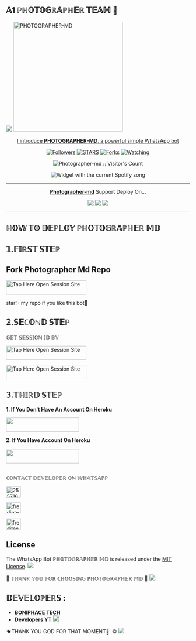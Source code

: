 ## 𝔸1 ℙℍ𝕆𝕋𝕆𝔾ℝ𝔸ℙℍ𝔼ℝ 𝕋𝔼𝔸𝕄 📸

 <a href="https://github.com/DenverCoder1/readme-typing-svg"><img src="https://readme-typing-svg.herokuapp.com?font=Time+New+Roman&color=red&size=25&center=true&vCenter=true&width=600&height=100&lines=I'm+photographer+md+Created+by+photographer.&heart;++;Self-taught+Back-Created+By,;Fredi+Ezra+Am+The,;Best+Is+Bot+For+You+To,;Deploy..<3"></a>
 <a href="https://whatsapp.com/channel/0029VaihcQv84Om8LP59fO3f">
 <img alt="PHOTOGRAPHER-MD" height="300" src="https://telegra.ph/file/7f1ad109dca7888e23e56.jpg">
  
</h1> 
<p align="center">l introduce <b>PHOTOGRAPHER-MD</b>, a powerful simple WhatsApp bot </p>

</p>
  <p align="center">
<a href="https://github.com/boniphace478?tab=followers"><img title="Followers" src="https://img.shields.io/github/followers/boniphace478?label=Followers&style=social"></a>
<a href="https://github.com/boniphace478/Photographer-Md/stargazers/"><img title="STARS" src="https://img.shields.io/github/stars/boniphace478/photographer-md?&style=social"></a>
<a href="https://github.com/boniphace478/photographer-md/network/members"><img title="Forks" src="https://img.shields.io/github/forks/boniphace478/photographer_md?style=social"></a>
<a href="https://github.com/boniphace478/photographer-md/watchers"><img title="Watching" src="https://img.shields.io/github/watchers/boniphace478/photographer-md?label=Watching&style=social"></a>

</p>
<p align="center"><img src="https://profile-counter.glitch.me/{boniphace478}/count.svg" alt="Photographer-md :: Visitor's Count"/></p>

</a>
  <div align="center">
  <img src="https://spogit.vercel.app/api?theme=dark&black=true&scan=true" alt="Widget with the current Spotify song"  />
</div>

---

<p align="center">
  <a href="https://github.com/boniphace478/Photographer-md"><b>Photographer-md</b></a> Support Deploy On...
</p>

<p align="center">
  <a href="https://github.com/boniphace478/Photographer-Md/blob/main/temp/deploy-on-vps.md"><img src="https://img.shields.io/badge/self hosting-3d1513?style=for-the-badge&logo=serverless&logoColor=FD5750"></a>
  <a href="https://dashboard.heroku.com/new?template=https://github.com/boniphace478/Photographer-Md/tree/main"><img src="https://img.shields.io/badge/heroku-9d7acc?style=for-the-badge&logo=heroku&logoColor=430098"></a>
  <a href="https://youtu.be/izoxfW3anrU"><img src="https://img.shields.io/badge/CodeSpace-green?colorA=%23ff000&colorB=%23017e40&style=for-the-badge&logo=git&logoColor=white"></a>
</p>



    
 
 



---





## ℍ𝕆𝕎 𝕋𝕆 𝔻𝔼ℙ𝕃𝕆𝕐 ℙℍ𝕆𝕋𝕆𝔾ℝ𝔸ℙℍ𝔼ℝ 𝕄𝔻


## 𝟙.𝔽𝕀ℝ𝕊𝕋 𝕊𝕋𝔼ℙ 
## Fork Photographer Md  Repo


<a href="https://github.com/boniphace478/PHOTOGRAPHER-MD/fork"><img title="Tap Here Open Session Site" src="https://img.shields.io/badge/FORK THIS REPO-h?color=black&style=for-the-badge&logo=msi" width="220" height="38.45"/></a></p>

star✨ my repo if you like this bot🤖


## 𝟚.𝕊𝔼ℂ𝕆ℕ𝔻 𝕊𝕋𝔼ℙ 


 𝔾𝔼𝕋 𝕊𝔼𝕊𝕊𝕀𝕆ℕ 𝕀𝔻 𝔹𝕐
 

<a href="https://anthony-boniphace.onrender.com"><img title="Tap Here Open Session Site" src="https://img.shields.io/badge/QR CODE-h?color=black&style=for-the-badge&logo=msi" width="220" height="38.45"/></a></p>


 
<a href="https://anthony-boniphace.onrender.com"><img title="Tap Here Open Session Site" src="https://img.shields.io/badge/PAIRING CODE-h?color=black&style=for-the-badge&logo=msi" width="220" height="38.45"/></a></p>


## 𝟛.𝕋ℍ𝕀ℝ𝔻 𝕊𝕋𝔼ℙ 
**1. If You Don't Have An Account On Heroku**

<a href="https://signup.heroku.com">
 <img src="https://img.shields.io/badge/Create%20Account%20Now-black?style=for-the-badge&logo=heroku" width="200" height="38.45"/></a></p>

**2. If You Have Account On Heroku**       
<br>
<a href="https://dashboard.heroku.com/new?template=https://github.com/boniphace478/Photographer-Md/tree/main">
 <img src="https://img.shields.io/badge/Deploy%20To%20Heroku-black?style=for-the-badge&logo=heroku" width="200" height="38.45"/></a></p>

##



ℂ𝕆ℕ𝕋𝔸ℂ𝕋 𝔻𝔼𝕍𝔼𝕃𝕆ℙ𝔼ℝ 𝕆ℕ 𝕎ℍ𝔸𝕋𝕊𝔸ℙℙ 

<a href="http://wa.me/255716661569" target="blank"><img align="center" src="https://raw.githubusercontent.com/rahuldkjain/github-profile-readme-generator/master/src/images/icons/Social/whatsapp.svg" alt="255716661569" height="30" width="40" /></a>


<a href="https://whatsapp.com/channel/0029VaiMm7d4yltT51HS1T1G" target="blank"><img align="center" src="https://raw.githubusercontent.com/rahuldkjain/github-profile-readme-generator/master/src/images/icons/Social/whatsapp.svg" alt="fredietech" height="30" width="40" /></a>


<a href="https://youtube.com/@anthonyboniphace?si=TFChPRJAOHgtf-ZY" target="blank"><img align="center" src="https://raw.githubusercontent.com/rahuldkjain/github-profile-readme-generator/master/src/images/icons/Social/youtube.svg" alt="freditech" height="30" width="40" /></a>


## License

The WhatsApp Bot ℙℍ𝕆𝕋𝕆𝔾ℝ𝔸ℙℍ𝔼ℝ 𝕄𝔻 is released under the [MIT License](https://opensource.org/licenses/MIT).
<a><img src='https://i.imgur.com/LyHic3i.gif'/></a>

🌟 𝕋ℍ𝔸ℕ𝕂 𝕐𝕆𝕌 𝔽𝕆ℝ ℂℍ𝕆𝕆𝕊𝕀ℕ𝔾 ℙℍ𝕆𝕋𝕆𝔾ℝ𝔸ℙℍ𝔼ℝ 𝕄𝔻 🌟
<a><img src='https://i.imgur.com/LyHic3i.gif'/></a>

## 𝔻𝔼𝕍𝔼𝕃𝕆ℙ𝔼ℝ𝕊 :

- [**BONIPHACE TECH**](https://github.com/boniphace478)
- [**Developers YT**](https://youtube.com/@anthonyboniphace?si=TFChPRJAOHgtf-ZY)
 <a><img src='https://i.imgur.com/LyHic3i.gif'/></a>
 
★THANK YOU GOD FOR THAT MOMENT🙏. ©
<a><img src='https://i.imgur.com/LyHic3i.gif'/></a>

     


